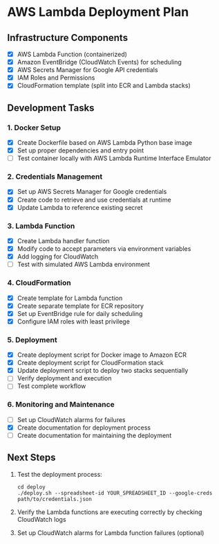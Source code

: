 # AWS Lambda Deployment Plan

## Infrastructure Components
- [x] AWS Lambda Function (containerized)
- [x] Amazon EventBridge (CloudWatch Events) for scheduling
- [x] AWS Secrets Manager for Google API credentials
- [x] IAM Roles and Permissions
- [x] CloudFormation template (split into ECR and Lambda stacks)

## Development Tasks

### 1. Docker Setup
- [x] Create Dockerfile based on AWS Lambda Python base image
- [x] Set up proper dependencies and entry point
- [ ] Test container locally with AWS Lambda Runtime Interface Emulator

### 2. Credentials Management
- [x] Set up AWS Secrets Manager for Google credentials
- [x] Create code to retrieve and use credentials at runtime
- [x] Update Lambda to reference existing secret

### 3. Lambda Function
- [x] Create Lambda handler function
- [x] Modify code to accept parameters via environment variables
- [x] Add logging for CloudWatch
- [ ] Test with simulated AWS Lambda environment

### 4. CloudFormation
- [x] Create template for Lambda function
- [x] Create separate template for ECR repository
- [x] Set up EventBridge rule for daily scheduling
- [x] Configure IAM roles with least privilege

### 5. Deployment
- [x] Create deployment script for Docker image to Amazon ECR
- [x] Create deployment script for CloudFormation stack
- [x] Update deployment script to deploy two stacks sequentially
- [ ] Verify deployment and execution
- [ ] Test complete workflow

### 6. Monitoring and Maintenance
- [ ] Set up CloudWatch alarms for failures
- [x] Create documentation for deployment process
- [ ] Create documentation for maintaining the deployment

## Next Steps

1. Test the deployment process:
   ```
   cd deploy
   ./deploy.sh --spreadsheet-id YOUR_SPREADSHEET_ID --google-creds path/to/credentials.json
   ```

2. Verify the Lambda functions are executing correctly by checking CloudWatch logs

3. Set up CloudWatch alarms for Lambda function failures (optional)